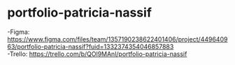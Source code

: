 <h1>portfolio-patricia-nassif</h1>

-Figma: https://www.figma.com/files/team/1357190238622401406/project/449640963/portfolio-patricia-nassif?fuid=1332374354046857883 
<br>
-Trello: https://trello.com/b/QOl9MAnl/portfolio-patricia-nassif
